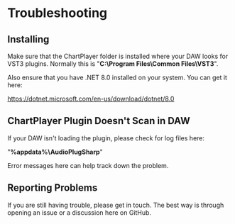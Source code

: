 # Troubleshooting

## Installing

Make sure that the ChartPlayer folder is installed where your DAW looks for VST3 plugins. Normally this is "**C:\Program Files\Common Files\VST3**".

Also ensure that you have .NET 8.0 installed on your system. You can get it here:

https://dotnet.microsoft.com/en-us/download/dotnet/8.0

## ChartPlayer Plugin Doesn't Scan in DAW

If your DAW isn't loading the plugin, please check for log files here:

"**%appdata%\AudioPlugSharp**"

Error messages here can help track down the problem.

## Reporting Problems

If you are still having trouble, please get in touch. The best way is through opening an issue or a discussion here on GitHub.
